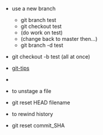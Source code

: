 * use a new branch
  * git branch test
  * git checkout test
  * (do work on test)
  * (change back to master then...)
  * git branch -d test

* git checkout -b test  (all at once)
* [git-tips](http://git.io/git-tips)
* 
* to unstage a file
 * git reset HEAD filename 

* to rewind history
 * git reset commit_SHA
